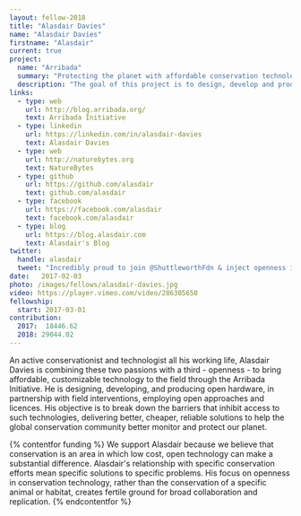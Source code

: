```yaml
---
layout: fellow-2018
title: "Alasdair Davies"
name: "Alasdair Davies"
firstname: "Alasdair"
current: true
project:
  name: "Arribada"
  summary: "Protecting the planet with affordable conservation technology"
  description: "The goal of this project is to design, develop and produce open hardware to be used in animal conservation."
links:
  - type: web
    url: http://blog.arribada.org/
    text: Arribada Initiative
  - type: linkedin
    url: https://linkedin.com/in/alasdair-davies
    text: Alasdair Davies
  - type: web
    url: http://naturebytes.org
    text: NatureBytes
  - type: github
    url: https://github.com/alasdair
    text: github.com/alasdair
  - type: facebook
    url: https://facebook.com/alasdair
    text: facebook.com/alasdair
  - type: blog
    url: https://blog.alasdair.com
    text: Alasdair's Blog
twitter:
  handle: alasdair
  tweet: "Incredibly proud to join @ShuttleworthFdn & inject openness into conservation technology. It’s time we all got access to the tools we need."
date:   2017-02-03
photo: /images/fellows/alasdair-davies.jpg
video: https://player.vimeo.com/video/286305650
fellowship:
  start: 2017-03-01
contribution:
  2017:  18446.62
  2018: 29044.02
---
```

An active conservationist and technologist all his working life, Alasdair Davies is combining these two passions with a third - openness - to bring affordable, customizable technology  to the field through the Arribada Initiative. He is designing, developing, and producing open hardware, in partnership with field interventions, employing open approaches and licences. His objective is to break down the barriers that inhibit access to such technologies, delivering better, cheaper, reliable solutions to help the global conservation community better monitor and protect our planet.

{% contentfor funding %}
We support Alasdair because we believe that conservation is an area in which low cost, open technology can make a substantial difference. Alasdair's  relationship with specific  conservation efforts mean specific solutions to specific problems. His  focus on openness in conservation technology, rather than the  conservation of a specific animal or habitat, creates fertile ground for  broad collaboration and replication.
{% endcontentfor %}